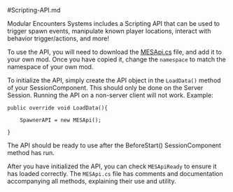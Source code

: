 #Scripting-API.md

Modular Encounters Systems includes a Scripting API that can be used to trigger spawn events, manipulate known player locations, interact with behavior trigger/actions, and more!

To use the API, you will need to download the [MESApi.cs](https://github.com/MeridiusIX/Modular-Encounters-Systems/blob/master/Data/Scripts/ModularEncountersSystems/API/MESApi.cs) file, and add it to your own mod. Once you have copied it, change the `namespace` to match the namespace of your own mod.

To initialize the API, simply create the API object in the `LoadData()` method of your SessionComponent. This should only be done on the Server Session. Running the API on a non-server client will not work. Example:  

```
public override void LoadData(){

    SpawnerAPI = new MESApi();

}
```

The API should be ready to use after the BeforeStart() SessionComponent method has run.  

After you have initialized the API, you can check `MESApiReady` to ensure it has loaded correctly. The `MESApi.cs` file has comments and documentation accompanying all methods, explaining their use and utility.  